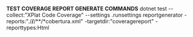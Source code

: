 **TEST COVERAGE REPORT GENERATE COMMANDS**
dotnet test --collect:"XPlat Code Coverage" --settings .runsettings
reportgenerator -reports:"./**/**/**/*cobertura.xml" -targetdir:"coveragereport" -reporttypes:Html
